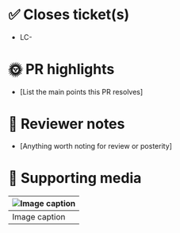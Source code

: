 # ✅ Closes ticket(s)

-   LC-

# 🌞 PR highlights

- [List the main points this PR resolves]

# 📑 Reviewer notes

- [Anything worth noting for review or posterity]

# 📸 Supporting media

| ![Image caption](https://loop-entity-logos.s3.us-east-2.amazonaws.com/loop-crypto-long.svg) | 
|:--| 
| Image caption |
